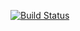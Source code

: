 [![Build Status](https://travis-ci.org/Nightingale85/gwt_lab_3.svg?branch=master)](https://travis-ci.org/Nightingale85/gwt_lab_3)
